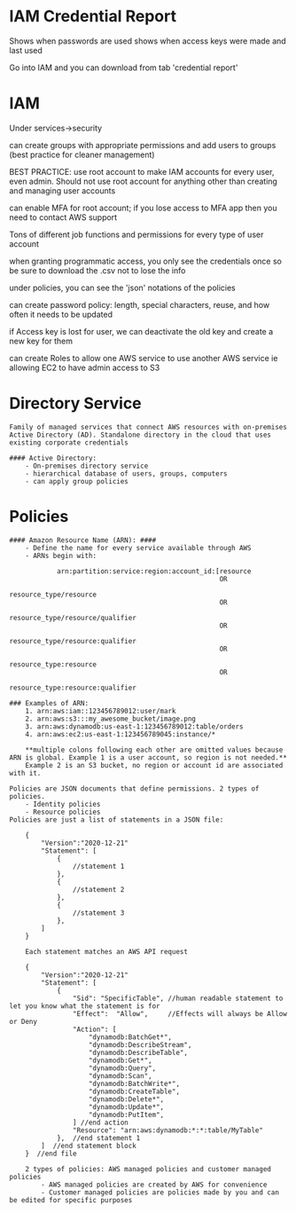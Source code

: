 # IAM Credential Report
Shows when passwords are used
shows when access keys were made and last used

Go into IAM and you can download from tab 'credential report'

# IAM
Under services->security

can create groups with appropriate permissions and add users to groups (best practice for cleaner management)

BEST PRACTICE: use root account to make IAM accounts for every user, even admin. Should not use root account for anything other than creating and managing user accounts

can enable MFA for root account; if you lose access to MFA app then you need to contact AWS support

Tons of different job functions and permissions for every type of user account

when granting programmatic access, you only see the credentials once so be sure to download the .csv not to lose the info

under policies, you can see the 'json' notations of the policies 

can create password policy: length, special characters, reuse, and how often it needs to be updated

if Access key is lost for user, we can deactivate the old key and create a new key for them

can create Roles to allow one AWS service to use another AWS service ie allowing EC2 to have admin access to S3


# Directory Service
    Family of managed services that connect AWS resources with on-premises Active Directory (AD). Standalone directory in the cloud that uses existing corporate credentials
    
    #### Active Directory:
        - On-premises directory service
        - hierarchical database of users, groups, computers
        - can apply group policies


# Policies
    #### Amazon Resource Name (ARN): ####
        - Define the name for every service available through AWS
        - ARNs begin with: 

                arn:partition:service:region:account_id:[resource 
                                                         OR 
                                                         resource_type/resource 
                                                         OR 
                                                         resource_type/resource/qualifier 
                                                         OR 
                                                         resource_type/resource:qualifier
                                                         OR
                                                         resource_type:resource
                                                         OR
                                                         resource_type:resource:qualifier

    ### Examples of ARN:
        1. arn:aws:iam::123456789012:user/mark
        2. arn:aws:s3:::my_awesome_bucket/image.png
        3. arn:aws:dynamodb:us-east-1:123456789012:table/orders
        4. arn:aws:ec2:us-east-1:123456789045:instance/*

        **multiple colons following each other are omitted values because ARN is global. Example 1 is a user account, so region is not needed.**
        Example 2 is an S3 bucket, no region or account id are associated with it.

    Policies are JSON documents that define permissions. 2 types of policies.
        - Identity policies
        - Resource policies
    Policies are just a list of statements in a JSON file:

        {
            "Version":"2020-12-21"
            "Statement": [
                {
                    //statement 1
                },
                {
                    //statement 2
                },
                {
                    //statement 3
                },           
            ]        
        }

        Each statement matches an AWS API request

        {
            "Version":"2020-12-21"
            "Statement": [
                {
                    "Sid": "SpecificTable", //human readable statement to let you know what the statement is for
                    "Effect":  "Allow",     //Effects will always be Allow or Deny
                    "Action": [
                        "dynamodb:BatchGet*",
                        "dynamodb:DescribeStream",
                        "dynamodb:DescribeTable",
                        "dynamodb:Get*",
                        "dynamodb:Query",
                        "dynamodb:Scan",
                        "dynamodb:BatchWrite*",
                        "dynamodb:CreateTable",
                        "dynamodb:Delete*",
                        "dynamodb:Update*",
                        "dynamodb:PutItem",
                    ] //end action
                    "Resource": "arn:aws:dynamodb:*:*:table/MyTable"
                },  //end statement 1         
            ]  //end statement block     
        }  //end file          

        2 types of policies: AWS managed policies and customer managed policies
            - AWS managed policies are created by AWS for convenience
            - Customer managed policies are policies made by you and can be edited for specific purposes
        

        
        



